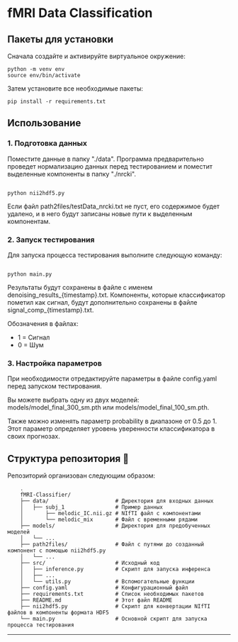 # fMRI Data Classification

## Пакеты для установки

Сначала создайте и активируйте виртуальное окружение:

```
python -m venv env
source env/bin/activate
```
Затем установите все необходимые пакеты:
```
pip install -r requirements.txt
```
## Использование

### 1. Подготовка данных

Поместите данные в папку "./data".
Программа предварительно проведет нормализацию данных перед тестированием и поместит выделенные компоненты в папку "./nrcki".

```

python nii2hdf5.py

```
Если файл path2files/testData_nrcki.txt не пуст, его содержимое будет удалено, и в него будут записаны новые пути к выделенным компонентам.

### 2. Запуск тестирования
Для запуска процесса тестирования выполните следующую команду:
```

python main.py

```
Результаты будут сохранены в файле с именем denoising_results_{timestamp}.txt. Компоненты, которые классификатор пометил как сигнал, будут дополнительно сохранены в файле signal_comp_{timestamp}.txt.

Обозначения в файлах:

* 1 = Сигнал
* 0 = Шум

### 3. Настройка параметров

При необходимости отредактируйте параметры в файле config.yaml перед запуском тестирования.

Вы можете выбрать одну из двух моделей: models/model_final_300_sm.pth или models/model_final_100_sm.pth.

Также можно изменять параметр probability в диапазоне от 0.5 до 1. Этот параметр определяет уровень уверенности классификатора в своих прогнозах.


## Структура репозитория 📁
Репозиторий организован следующим образом:
```
    .
    fMRI-Classifier/
    ├── data/                     # Директория для входных данных
    │   ├── subj_1                # Пример данных 
    │       ├── melodic_IC.nii.gz # NIfTI файл с компонентами
    │       └── melodic_mix       # Файл с временными рядами
    ├── models/                   # Директория для предобученных моделей
    │   └── ...
    ├── path2files/               # Файл с путями до созданный компонент с помощью nii2hdf5.py
    │   └── ... 
    ├── src/                      # Исходный код
    │   ├── inference.py          # Скрипт для запуска инференса
    │   ├── ...         
    │   └── utils.py              # Вспомогательные функции
    ├── config.yaml               # Конфигурационный файл
    ├── requirements.txt          # Список необходимых пакетов
    ├── README.md                 # Этот файл README
    ├── nii2hdf5.py               # Скрипт для конвертации NIfTI файлов в компоненты формата HDF5
    └── main.py                   # Основной скрипт для запуска процесса тестирования
```
---
